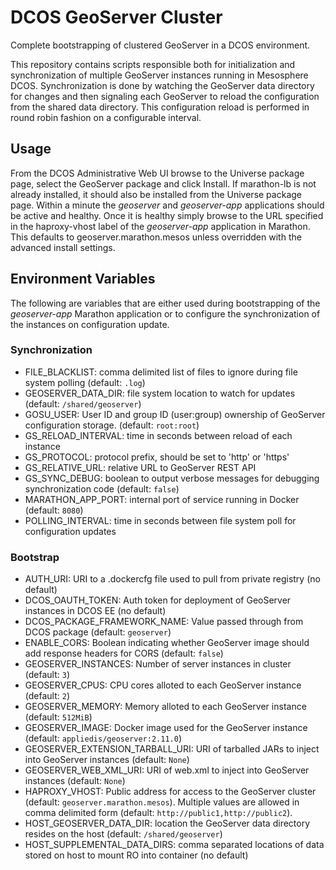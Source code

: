 # DCOS GeoServer Cluster

Complete bootstrapping of clustered GeoServer in a DCOS environment.

This repository contains scripts responsible both for initialization and synchronization of multiple GeoServer instances
running in Mesosphere DCOS. Synchronization is done by watching the GeoServer data directory for changes and then
signaling each GeoServer to reload the configuration from the shared data directory. This configuration reload is
performed in round robin fashion on a configurable interval. 

## Usage

From the DCOS Administrative Web UI browse to the Universe package page, select the GeoServer package and click Install.
If marathon-lb is not already installed, it should also be installed from the Universe package page.
Within a minute the _geoserver_ and _geoserver-app_ applications should be active and healthy. Once it is healthy
simply browse to the URL specified in the haproxy-vhost label of the _geoserver-app_ application in Marathon. This
defaults to geoserver.marathon.mesos unless overridden with the advanced install settings.
  
## Environment Variables

The following are variables that are either used during bootstrapping of the _geoserver-app_ Marathon application
or to configure the synchronization of the instances on configuration update.
 
### Synchronization
* FILE_BLACKLIST: comma delimited list of files to ignore during file system polling (default: `.log`)
* GEOSERVER_DATA_DIR: file system location to watch for updates (default: `/shared/geoserver`)
* GOSU_USER: User ID and group ID (user:group) ownership of GeoServer configuration storage. (default: `root:root`)
* GS_RELOAD_INTERVAL: time in seconds between reload of each instance
* GS_PROTOCOL: protocol prefix, should be set to 'http' or 'https'
* GS_RELATIVE_URL: relative URL to GeoServer REST API
* GS_SYNC_DEBUG: boolean to output verbose messages for debugging synchronization code (default: `false`)
* MARATHON_APP_PORT: internal port of service running in Docker (default: `8080`)
* POLLING_INTERVAL: time in seconds between file system poll for configuration updates

### Bootstrap
* AUTH_URI: URI to a .dockercfg file used to pull from private registry (no default)
* DCOS_OAUTH_TOKEN: Auth token for deployment of GeoServer instances in DCOS EE (no default)
* DCOS_PACKAGE_FRAMEWORK_NAME: Value passed through from DCOS package (default: `geoserver`)
* ENABLE_CORS: Boolean indicating whether GeoServer image should add response headers for CORS (default: `false`)
* GEOSERVER_INSTANCES: Number of server instances in cluster (default: `3`)
* GEOSERVER_CPUS: CPU cores alloted to each GeoServer instance (default: `2`)
* GEOSERVER_MEMORY: Memory alloted to each GeoServer instance (default: `512MiB`)
* GEOSERVER_IMAGE: Docker image used for the GeoServer instance (default: `appliedis/geoserver:2.11.0`)
* GEOSERVER_EXTENSION_TARBALL_URI: URI of tarballed JARs to inject into GeoServer instances (default: `None`)
* GEOSERVER_WEB_XML_URI: URI of web.xml to inject into GeoServer instances (default: `None`)
* HAPROXY_VHOST: Public address for access to the GeoServer cluster (default: `geoserver.marathon.mesos`). 
Multiple values are allowed in comma delimited form (default: `http://public1,http://public2`). 
* HOST_GEOSERVER_DATA_DIR: location the GeoServer data directory resides on the host (default: `/shared/geoserver`)
* HOST_SUPPLEMENTAL_DATA_DIRS: comma separated locations of data stored on host to mount RO into container (no default)
